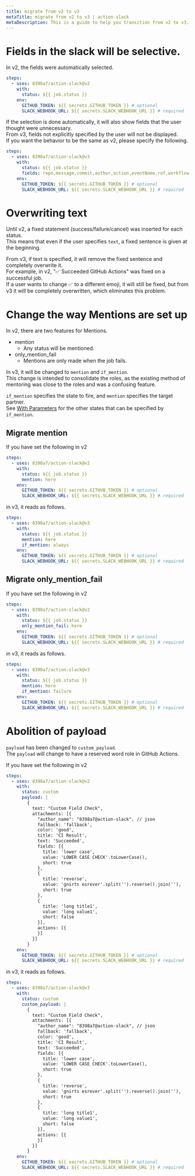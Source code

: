 ```yaml
---
title: migrate from v2 to v3
metaTitle: migrate from v2 to v3 | action-slack
metaDescription: This is a guide to help you transition from v2 to v3.
---
```


# Fields in the slack will be selective.

In v2, the fields were automatically selected.

```yaml
steps:
  - uses: 8398a7/action-slack@v2
    with:
      status: ${{ job.status }}
    env:
      GITHUB_TOKEN: ${{ secrets.GITHUB_TOKEN }} # optional
      SLACK_WEBHOOK_URL: ${{ secrets.SLACK_WEBHOOK_URL }} # required
```

If the selection is done automatically, it will also show fields that the user thought were unnecessary.  
From v3, fields not explicitly specified by the user will not be displayed.  
If you want the behavior to be the same as v2, please specify the following.

```yaml
steps:
  - uses: 8398a7/action-slack@v3
    with:
      status: ${{ job.status }}
      fields: repo,message,commit,author,action,eventName,ref,workflow
    env:
      GITHUB_TOKEN: ${{ secrets.GITHUB_TOKEN }} # optional
      SLACK_WEBHOOK_URL: ${{ secrets.SLACK_WEBHOOK_URL }} # required
```

# Overwriting text

Until v2, a fixed statement (success/failure/cancel) was inserted for each status.  
This means that even if the user specifies `text`, a fixed sentence is given at the beginning.

From v3, if text is specified, it will remove the fixed sentence and completely overwrite it.  
For example, in v2, ":white_check_mark: Succeeded GitHub Actions" was fixed on a successful job.  
If a user wants to change :white_check_mark: to a different emoji, it will still be fixed, but from v3 it will be completely overwritten, which eliminates this problem.

# Change the way Mentions are set up

In v2, there are two features for Mentions.

- mention
  - Any status will be mentioned.
- only_mention_fail
  - Mentions are only made when the job fails.

In v3, it will be changed to `mention` and `if_mention`.  
This change is intended to consolidate the roles, as the existing method of mentoring was close to the roles and was a confusing feature.

`if_mention` specifies the state to fire, and `mention` specifies the target partner.  
See [With Parameters](/with) for the other states that can be specified by `if_mention`.

## Migrate mention

If you have set the following in v2

```yaml
steps:
  - uses: 8398a7/action-slack@v2
    with:
      status: ${{ job.status }}
      mention: here
    env:
      GITHUB_TOKEN: ${{ secrets.GITHUB_TOKEN }} # optional
      SLACK_WEBHOOK_URL: ${{ secrets.SLACK_WEBHOOK_URL }} # required
```

in v3, it reads as follows.

```yaml
steps:
  - uses: 8398a7/action-slack@v3
    with:
      status: ${{ job.status }}
      mention: here
      if_mention: always
    env:
      GITHUB_TOKEN: ${{ secrets.GITHUB_TOKEN }} # optional
      SLACK_WEBHOOK_URL: ${{ secrets.SLACK_WEBHOOK_URL }} # required
```

## Migrate only_mention_fail

If you have set the following in v2

```yaml
steps:
  - uses: 8398a7/action-slack@v2
    with:
      status: ${{ job.status }}
      only_mention_fail: here
    env:
      GITHUB_TOKEN: ${{ secrets.GITHUB_TOKEN }} # optional
      SLACK_WEBHOOK_URL: ${{ secrets.SLACK_WEBHOOK_URL }} # required
```

in v3, it reads as follows.

```yaml
steps:
  - uses: 8398a7/action-slack@v3
    with:
      status: ${{ job.status }}
      mention: here
      if_mention: failure
    env:
      GITHUB_TOKEN: ${{ secrets.GITHUB_TOKEN }} # optional
      SLACK_WEBHOOK_URL: ${{ secrets.SLACK_WEBHOOK_URL }} # required
```

# Abolition of payload

`payload` has been changed to `custom_payload`.  
The `payload` will change to have a reserved word role in GitHub Actions.

If you have set the following in v2

```yaml
steps:
  - uses: 8398a7/action-slack@v2
    with:
      status: custom
      payload: |
        {
          text: "Custom Field Check",
          attachments: [{
            "author_name": "8398a7@action-slack", // json
            fallback: 'fallback',
            color: 'good',
            title: 'CI Result',
            text: 'Succeeded',
            fields: [{
              title: 'lower case',
              value: 'LOWER CASE CHECK'.toLowerCase(),
              short: true
            },
            {
              title: 'reverse',
              value: 'gnirts esrever'.split('').reverse().join(''),
              short: true
            },
            {
              title: 'long title1',
              value: 'long value1',
              short: false
            }],
            actions: [{
            }]
          }]
        }
    env:
      GITHUB_TOKEN: ${{ secrets.GITHUB_TOKEN }} # optional
      SLACK_WEBHOOK_URL: ${{ secrets.SLACK_WEBHOOK_URL }} # required
```

in v3, it reads as follows.

```yaml
steps:
  - uses: 8398a7/action-slack@v3
    with:
      status: custom
      custom_payload: |
        {
          text: "Custom Field Check",
          attachments: [{
            "author_name": "8398a7@action-slack", // json
            fallback: 'fallback',
            color: 'good',
            title: 'CI Result',
            text: 'Succeeded',
            fields: [{
              title: 'lower case',
              value: 'LOWER CASE CHECK'.toLowerCase(),
              short: true
            },
            {
              title: 'reverse',
              value: 'gnirts esrever'.split('').reverse().join(''),
              short: true
            },
            {
              title: 'long title1',
              value: 'long value1',
              short: false
            }],
            actions: [{
            }]
          }]
        }
    env:
      GITHUB_TOKEN: ${{ secrets.GITHUB_TOKEN }} # optional
      SLACK_WEBHOOK_URL: ${{ secrets.SLACK_WEBHOOK_URL }} # required
```
